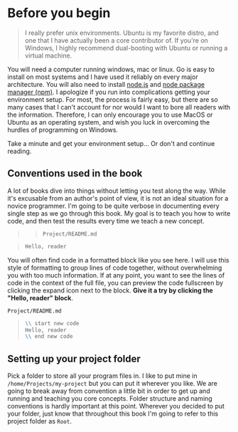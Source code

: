 
# Before you begin

> I really prefer unix environments. Ubuntu is my favorite distro, and one that I have actually been a core contributor of. If you're on Windows, I highly recommend dual-booting with Ubuntu or running a virtual machine.

You will need a computer running windows, mac or linux. Go is easy to install on most systems and I have used it reliably on every major architecture. You will also need to install [node.js](https://nodejs.org/en/) and [node package manager (npm)](https://docs.npmjs.com/getting-started/installing-node). I apologize if you run into complications getting your environment setup. For most, the process is fairly easy, but there are so many cases that I can't account for nor would I want to bore all readers with the information. Therefore, I can only encourage you to use MacOS or Ubuntu as an operating system, and wish you luck in overcoming the hurdles of programming on Windows.

Take a minute and get your environment setup... Or don't and continue reading.

## Conventions used in the book

A lot of books dive into things without letting you test along the way. While it's excusable from an author's point of view, it is not an ideal situation for a novice programmer. I'm going to be quite verbose in documenting every single step as we go through this book. My goal is to teach you how to write code, and then test the results every time we teach a new concept.

>> `Project/README.md`

> ```markdown
> Hello, reader
> ```



You will often find code in a formatted block like you see here. I will use this style of formatting to group lines of code together, without overwhelming you with too much information. If at any point, you want to see the lines of code in the context of the full file, you can preview the code fullscreen by clicking the expand icon next to the block. **Give it a try by clicking the "Hello, reader" block**.


`Project/README.md`

> ```markdown
> \\ start new code
> Hello, reader
> \\ end new code
> ```

## Setting up your project folder

Pick a folder to store all your program files in. I like to put mine in `/home/Projects/my-project` but you can put it wherever you like. We are going to break away from convention a little bit in order to get up and running and teaching you core concepts. Folder structure and naming conventions is hardly important at this point. Wherever you decided to put your folder, just know that throughout this book I'm going to refer to this project folder as `Root`.
